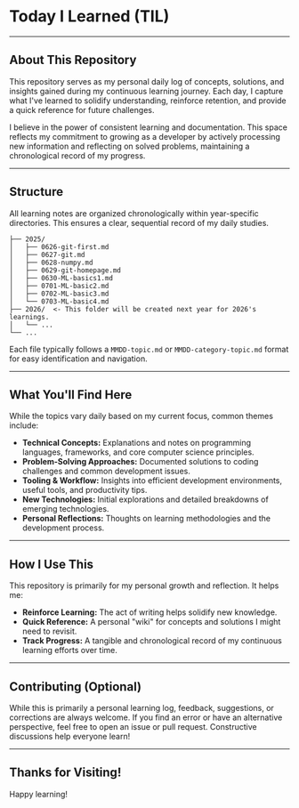 # Today I Learned (TIL)

---

## About This Repository

This repository serves as my personal daily log of concepts, solutions, and insights gained during my continuous learning journey. Each day, I capture what I've learned to solidify understanding, reinforce retention, and provide a quick reference for future challenges.

I believe in the power of consistent learning and documentation. This space reflects my commitment to growing as a developer by actively processing new information and reflecting on solved problems, maintaining a chronological record of my progress.

---

## Structure

All learning notes are organized chronologically within year-specific directories. This ensures a clear, sequential record of my daily studies.

```
├── 2025/
│   ├── 0626-git-first.md
│   ├── 0627-git.md
│   ├── 0628-numpy.md
│   ├── 0629-git-homepage.md
│   ├── 0630-ML-basics1.md
│   ├── 0701-ML-basic2.md
│   ├── 0702-ML-basic3.md
│   └── 0703-ML-basic4.md
├── 2026/  <- This folder will be created next year for 2026's learnings.
│   └── ...
└── ...
```

Each file typically follows a `MMDD-topic.md` or `MMDD-category-topic.md` format for easy identification and navigation.

---

## What You'll Find Here

While the topics vary daily based on my current focus, common themes include:

* **Technical Concepts:** Explanations and notes on programming languages, frameworks, and core computer science principles.
* **Problem-Solving Approaches:** Documented solutions to coding challenges and common development issues.
* **Tooling & Workflow:** Insights into efficient development environments, useful tools, and productivity tips.
* **New Technologies:** Initial explorations and detailed breakdowns of emerging technologies.
* **Personal Reflections:** Thoughts on learning methodologies and the development process.

---

## How I Use This

This repository is primarily for my personal growth and reflection. It helps me:

* **Reinforce Learning:** The act of writing helps solidify new knowledge.
* **Quick Reference:** A personal "wiki" for concepts and solutions I might need to revisit.
* **Track Progress:** A tangible and chronological record of my continuous learning efforts over time.

---

## Contributing (Optional)

While this is primarily a personal learning log, feedback, suggestions, or corrections are always welcome. If you find an error or have an alternative perspective, feel free to open an issue or pull request. Constructive discussions help everyone learn!

---

## Thanks for Visiting!

Happy learning!










